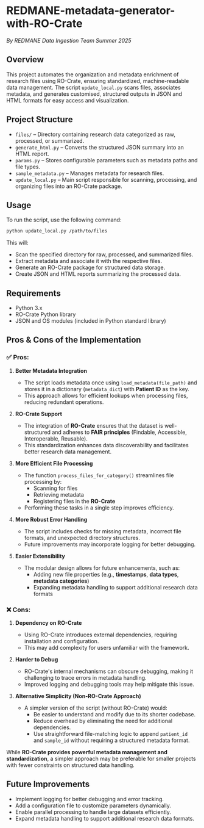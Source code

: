 # REDMANE-metadata-generator-with-RO-Crate
*By REDMANE Data Ingestion Team Summer 2025*

## Overview

This project automates the organization and metadata enrichment of research files using RO-Crate, ensuring standardized, machine-readable data management. The script `update_local.py` scans files, associates metadata, and generates customised, structured outputs in JSON and HTML formats for easy access and visualization.

## Project Structure

- `files/` – Directory containing research data categorized as raw, processed, or summarized.
- `generate_html.py` – Converts the structured JSON summary into an HTML report.
- `params.py` – Stores configurable parameters such as metadata paths and file types.
- `sample_metadata.py` – Manages metadata for research files.
- `update_local.py` – Main script responsible for scanning, processing, and organizing files into an RO-Crate package.

## Usage

To run the script, use the following command:

```bash
python update_local.py /path/to/files
```

This will:
- Scan the specified directory for raw, processed, and summarized files.
- Extract metadata and associate it with the respective files.
- Generate an RO-Crate package for structured data storage.
- Create JSON and HTML reports summarizing the processed data.

## Requirements

- Python 3.x
- RO-Crate Python library
- JSON and OS modules (included in Python standard library)

## Pros & Cons of the Implementation

### ✅ Pros:

1. **Better Metadata Integration**  
   - The script loads metadata once using `load_metadata(file_path)` and stores it in a dictionary (`metadata_dict`) with **Patient ID** as the key.  
   - This approach allows for efficient lookups when processing files, reducing redundant operations.

2. **RO-Crate Support**  
   - The integration of **RO-Crate** ensures that the dataset is well-structured and adheres to **FAIR principles** (Findable, Accessible, Interoperable, Reusable).  
   - This standardization enhances data discoverability and facilitates better research data management.

3. **More Efficient File Processing**  
   - The function `process_files_for_category()` streamlines file processing by:  
     - Scanning for files  
     - Retrieving metadata  
     - Registering files in the **RO-Crate**  
   - Performing these tasks in a single step improves efficiency.

4. **More Robust Error Handling**  
   - The script includes checks for missing metadata, incorrect file formats, and unexpected directory structures.  
   - Future improvements may incorporate logging for better debugging.

5. **Easier Extensibility**  
   - The modular design allows for future enhancements, such as:  
     - Adding new file properties (e.g., **timestamps**, **data types**, **metadata categories**)  
     - Expanding metadata handling to support additional research data formats  

### ❌ Cons:

1. **Dependency on RO-Crate**  
   - Using RO-Crate introduces external dependencies, requiring installation and configuration.  
   - This may add complexity for users unfamiliar with the framework.

2. **Harder to Debug**  
   - RO-Crate's internal mechanisms can obscure debugging, making it challenging to trace errors in metadata handling.  
   - Improved logging and debugging tools may help mitigate this issue.

3. **Alternative Simplicity (Non-RO-Crate Approach)**  
   - A simpler version of the script (without RO-Crate) would:  
     - Be easier to understand and modify due to its shorter codebase.  
     - Reduce overhead by eliminating the need for additional dependencies.  
     - Use straightforward file-matching logic to append `patient_id` and `sample_id` without requiring a structured metadata format.  

While **RO-Crate provides powerful metadata management and standardization**, a simpler approach may be preferable for smaller projects with fewer constraints on structured data handling.

## Future Improvements

- Implement logging for better debugging and error tracking.
- Add a configuration file to customize parameters dynamically.
- Enable parallel processing to handle large datasets efficiently.
- Expand metadata handling to support additional research data formats.
